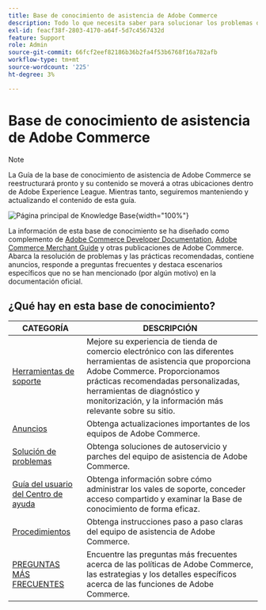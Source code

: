 ```yaml
---
title: Base de conocimiento de asistencia de Adobe Commerce
description: Todo lo que necesita saber para solucionar los problemas de su tienda Commerce y mantenerla.
exl-id: feacf38f-2803-4170-a64f-5d7c4567432d
feature: Support
role: Admin
source-git-commit: 66fcf2eef82186b36b2fa4f53b6768f16a782afb
workflow-type: tm+mt
source-wordcount: '225'
ht-degree: 3%

---
```


# Base de conocimiento de asistencia de Adobe Commerce

>[!NOTE]
>
>La Guía de la base de conocimiento de asistencia de Adobe Commerce se reestructurará pronto y su contenido se moverá a otras ubicaciones dentro de Adobe Experience League. Mientras tanto, seguiremos manteniendo y actualizando el contenido de esta guía.

![Página principal de Knowledge Base](../help/assets/knowledge-base-home-page-cover.jpg){width="100%"}

La información de esta base de conocimiento se ha diseñado como complemento de [Adobe Commerce Developer Documentation](https://developer.adobe.com/commerce/docs), [Adobe Commerce Merchant Guide](https://experienceleague.adobe.com/docs/commerce-admin/user-guides/home.html?lang=es) y otras publicaciones de Adobe Commerce. Abarca la resolución de problemas y las prácticas recomendadas, contiene anuncios, responde a preguntas frecuentes y destaca escenarios específicos que no se han mencionado (por algún motivo) en la documentación oficial.

## ¿Qué hay en esta base de conocimiento?

| CATEGORÍA | DESCRIPCIÓN |
| --- | --- |
| [Herramientas de soporte](/help/support-tools/overview.md) | Mejore su experiencia de tienda de comercio electrónico con las diferentes herramientas de asistencia que proporciona Adobe Commerce. Proporcionamos prácticas recomendadas personalizadas, herramientas de diagnóstico y monitorización, y la información más relevante sobre su sitio. |
| [Anuncios](/help/announcements/overview.md) | Obtenga actualizaciones importantes de los equipos de Adobe Commerce. |
| [Solución de problemas](/help/troubleshooting/overview.md) | Obtenga soluciones de autoservicio y parches del equipo de asistencia de Adobe Commerce. |
| [Guía del usuario del Centro de ayuda](/help/help-center-guide/help-center/magento-help-center-user-guide.md) | Obtenga información sobre cómo administrar los vales de soporte, conceder acceso compartido y examinar la Base de conocimiento de forma eficaz. |
| [Procedimientos](/help/how-to/overview.md) | Obtenga instrucciones paso a paso claras del equipo de asistencia de Adobe Commerce. |
| [PREGUNTAS MÁS FRECUENTES](/help/faq/overview.md) | Encuentre las preguntas más frecuentes acerca de las políticas de Adobe Commerce, las estrategias y los detalles específicos acerca de las funciones de Adobe Commerce. |

